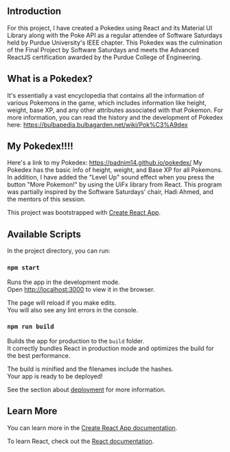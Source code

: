## Introduction
For this project, I have created a Pokedex using React and its Material UI Library along with the Poke API as a regular attendee of Software Saturdays held by
Purdue University's IEEE chapter. This Pokedex was the culmination of the Final Project by Software Saturdays and meets the Advanced ReactJS 
certification awarded by the Purdue College of Engineering.

## What is a Pokedex?
It's essentially a vast encyclopedia that contains all the information of various Pokemons in the game, which includes information like height, weight, base XP, 
and any other attributes associated with that Pokemon. For more information, you can read the history and the development of Pokedex here: https://bulbapedia.bulbagarden.net/wiki/Pok%C3%A9dex

## My Pokedex!!!!
Here's a link to my Pokedex: https://padnim14.github.io/pokedex/
My Pokedex has the basic info of height, weight, and Base XP for all Pokemons. 
In addition, I have added the "Level Up" sound effect when you press the button "More Pokemon!" by using the 
UiFx library from React. This program was partially inspired by the Software Saturdays' chair, Hadi Ahmed, and 
the mentors of this session.


This project was bootstrapped with [Create React App](https://github.com/facebook/create-react-app).

## Available Scripts

In the project directory, you can run:

### `npm start`

Runs the app in the development mode.<br />
Open [http://localhost:3000](http://localhost:3000) to view it in the browser.

The page will reload if you make edits.<br />
You will also see any lint errors in the console.

### `npm run build`

Builds the app for production to the `build` folder.<br />
It correctly bundles React in production mode and optimizes the build for the best performance.

The build is minified and the filenames include the hashes.<br />
Your app is ready to be deployed!

See the section about [deployment](https://facebook.github.io/create-react-app/docs/deployment) for more information.

## Learn More

You can learn more in the [Create React App documentation](https://facebook.github.io/create-react-app/docs/getting-started).

To learn React, check out the [React documentation](https://reactjs.org/).
